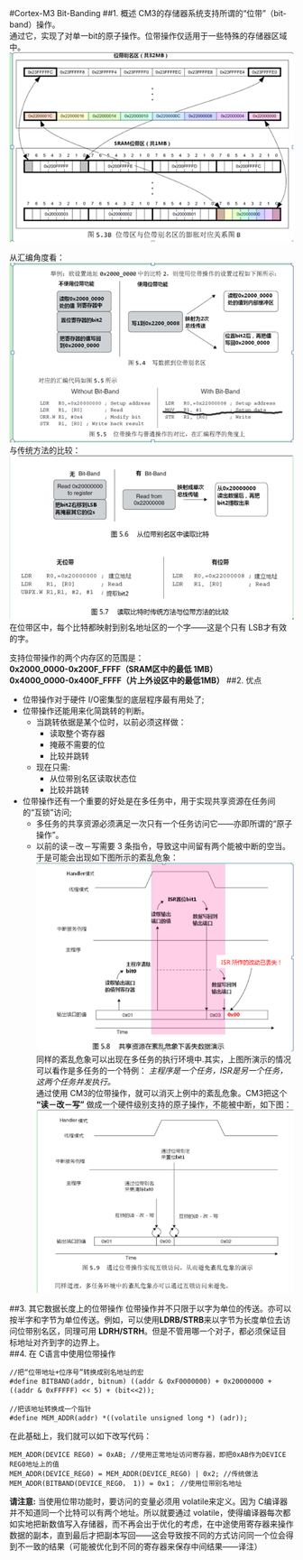 #Cortex-M3 Bit-Banding
##1. 概述
CM3的存储器系统支持所谓的“位带”（bit-band）操作。  
通过它，实现了对单一bit的原子操作。位带操作仅适用于一些特殊的存储器区域中。
![位带区与位带别名区对应关系](./res/gQVIEpm.png) 

从汇编角度看：
![bitbanding对应关系汇编角度](./res/lMH87b8.png)  
与传统方法的比较：
![与传统方法的比较](./res/3dghYM4.png)  
在位带区中，每个比特都映射到别名地址区的一个字——这是个只有 LSB才有效的字。
 
支持位带操作的两个内存区的范围是：  
__0x2000_0000-0x200F_FFFF（SRAM区中的最低 1MB）  
0x4000_0000-0x400F_FFFF（片上外设区中的最低1MB）__
##2. 优点
+ 位带操作对于硬件 I/O密集型的底层程序最有用处了;
+ 位带操作还能用来化简跳转的判断。
	+ 当跳转依据是某个位时，以前必须这样做：
    	+ 读取整个寄存器
		+ 掩蔽不需要的位
		+ 比较并跳转
	+ 现在只需:
		+ 从位带别名区读取状态位
		+ 比较并跳转
+ 位带操作还有一个重要的好处是在多任务中，用于实现共享资源在任务间的“互锁”访问;
	+ 多任务的共享资源必须满足一次只有一个任务访问它——亦即所谓的“原子操作”。
	+ 以前的读－改－写需要 3 条指令，导致这中间留有两个能被中断的空当。
	于是可能会出现如下图所示的紊乱危象：
![多任务操作非原子访问](./res/JuwmiOT.png)  
同样的紊乱危象可以出现在多任务的执行环境中.其实，上图所演示的情况可以看作是多任务的一个特例：
_主程序是一个任务，ISR是另一个任务，这两个任务并发执行。_  
通过使用 CM3的位带操作，就可以消灭上例中的紊乱危象。CM3把这个 **“读－改－写”** 做成一个硬件级别支持的原子操作，不能被中断，如下图：
 ![bit-banding原子操作](./res/ShKxBCn.png)  

##3. 其它数据长度上的位带操作
位带操作并不只限于以字为单位的传送。亦可以按半字和字节为单位传送。例如，可以使用**LDRB/STRB**来以字节为长度单位去访问位带别名区，同理可用 **LDRH/STRH**。但是不管用哪一个对子，都必须保证目标地址对齐到字的边界上。  
##4. 在 C语言中使用位带操作
```
//把“位带地址+位序号”转换成别名地址的宏
#define BITBAND(addr, bitnum) ((addr & 0xF0000000) + 0x20000000 + ((addr & 0xFFFFF) << 5) + (bit<<2));

//把该地址转换成一个指针
#define MEM_ADDR(addr) *((volatile unsigned long *) (adr));
 ```
在此基础上，我们就可以如下改写代码：
```
MEM_ADDR(DEVICE REG0) = 0xAB; //使用正常地址访问寄存器，即把0xAB作为DEVICE REG0地址上的值
MEM_ADDR(DEVICE_REG0) = MEM_ADDR(DEVICE_REG0) | 0x2; //传统做法
MEM_ADDR(BITBAND(DEVICE_REG0， 1)) = 0x1； //使用位带别名地址
```
**请注意:** 当使用位带功能时，要访问的变量必须用 volatile来定义。因为 C编译器并不知道同一个比特可以有两个地址。所以就要通过 volatile，使得编译器每次都如实地把新数值写入存储器，而不再会出于优化的考虑，在中途使用寄存器来操作数据的副本，直到最后才把副本写回——这会导致按不同的方式访问同一个位会得到不一致的结果（可能被优化到不同的寄存器来保存中间结果——译注）